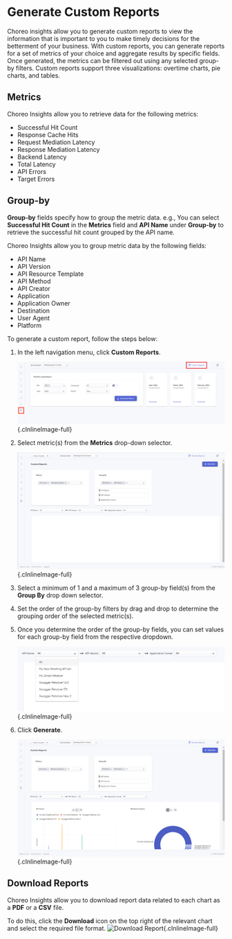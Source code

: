 # Generate Custom Reports

Choreo insights allow you to generate custom reports to view the information that is important to you to make timely decisions for the betterment of your business. With custom reports, you can generate reports for a set of metrics of your choice and aggregate results by specific fields. Once generated, the metrics can be filtered out using any selected group-by filters. Custom reports support three visualizations: overtime charts, pie charts, and tables.

## Metrics

Choreo Insights allow you to retrieve data for the following metrics:

 - Successful Hit Count
 - Response Cache Hits
 - Request Mediation Latency
 - Response Mediation Latency
 - Backend Latency
 - Total Latency
 - API Errors
 - Target Errors

## Group-by

**Group-by** fields specify how to group the metric data. e.g., You can select **Successful Hit Count** in the **Metrics** field and **API Name** under **Group-by** to retrieve the successful hit count grouped by the API name.

Choreo Insights allow you to group metric data by the following fields:

 - API Name
 - API Version
 - API Resource Template
 - API Method
 - API Creator
 - Application
 - Application Owner
 - Destination
 - User Agent
 - Platform

To generate a custom report, follow the steps below:

1. In the left navigation menu, click **Custom Reports**.

    ![Select Custom Reports](../../assets/img/insights/custom-reports-step-1.png){.cInlineImage-full}

2. Select metric(s) from the **Metrics** drop-down selector.

    ![Generate report](../../assets/img/insights/custom-reports-step-2-to-4.png){.cInlineImage-full}

3. Select a minimum of 1 and a maximum of 3 group-by field(s) from the **Group By** drop down selector.

4. Set the order of the group-by filters by drag and drop to determine the grouping order of the selected metric(s).

5. Once you determine the order of the group-by fields, you can set values for each group-by field from the respective dropdown. 

    ![Group by field selection](../../assets/img/insights/custom-reports-step-5.png){.cInlineImage-full}

6. Click **Generate**.

    ![Generate](../../assets/img/insights/custom-reports-step-6.png){.cInlineImage-full}

## Download Reports

Choreo Insights allow you to download report data related to each chart as a **PDF** or a **CSV** file.

To do this, click the **Download** icon on the top right of the relevant chart and select the required file format.
    ![Download Report](../../assets/img/insights/custom-reports-step-7.png){.cInlineImage-full}
